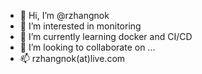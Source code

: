 - 👋 Hi, I’m @rzhangnok
- 👀 I’m interested in monitoring
- 🌱 I’m currently learning docker and CI/CD
- 💞️ I’m looking to collaborate on ...
- 📫 rzhangnok(at)live.com

<!---
rzhangnok/rzhangnok is a ✨ special ✨ repository because its `README.md` (this file) appears on your GitHub profile.
You can click the Preview link to take a look at your changes.
--->
